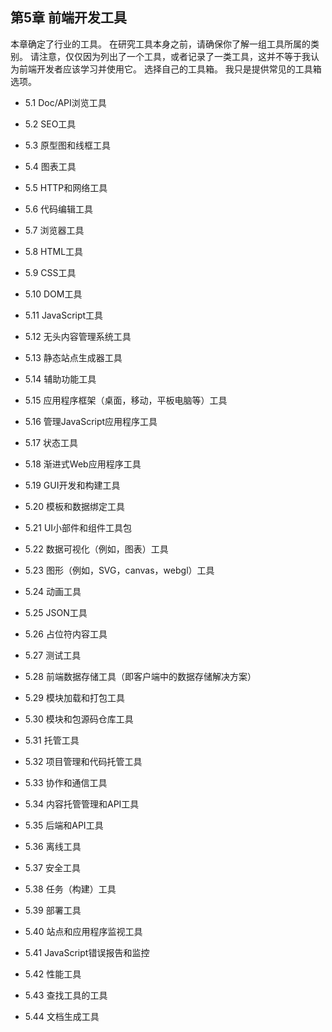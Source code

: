 ## 第5章 前端开发工具

本章确定了行业的工具。 在研究工具本身之前，请确保你了解一组工具所属的类别。 请注意，仅仅因为列出了一个工具，或者记录了一类工具，这并不等于我认为前端开发者应该学习并使用它。 选择自己的工具箱。 我只是提供常见的工具箱选项。

  * 5.1 Doc/API浏览工具

  * 5.2 SEO工具

  * 5.3 原型图和线框工具

  * 5.4 图表工具

  * 5.5 HTTP和网络工具

  * 5.6 代码编辑工具

  * 5.7 浏览器工具

  * 5.8 HTML工具

  * 5.9 CSS工具

  * 5.10 DOM工具

  * 5.11 JavaScript工具

  * 5.12 无头内容管理系统工具

  * 5.13 静态站点生成器工具

  * 5.14 辅助功能工具

  * 5.15 应用程序框架（桌面，移动，平板电脑等）工具

  * 5.16 管理JavaScript应用程序工具

  * 5.17 状态工具

  * 5.18 渐进式Web应用程序工具

  * 5.19 GUI开发和构建工具

  * 5.20 模板和数据绑定工具

  * 5.21 UI小部件和组件工具包

  * 5.22 数据可视化（例如，图表）工具

  * 5.23 图形（例如，SVG，canvas，webgl）工具

  * 5.24 动画工具

  * 5.25 JSON工具

  * 5.26 占位符内容工具

  * 5.27 测试工具

  * 5.28 前端数据存储工具（即客户端中的数据存储解决方案）

  * 5.29 模块加载和打包工具

  * 5.30 模块和包源码仓库工具

  * 5.31 托管工具

  * 5.32 项目管理和代码托管工具

  * 5.33 协作和通信工具

  * 5.34 内容托管管理和API工具

  * 5.35 后端和API工具

  * 5.36 离线工具

  * 5.37 安全工具

  * 5.38 任务（构建）工具

  * 5.39 部署工具

  * 5.40 站点和应用程序监视工具

  * 5.41 JavaScript错误报告和监控

  * 5.42 性能工具

  * 5.43 查找工具的工具

  * 5.44 文档生成工具
  
